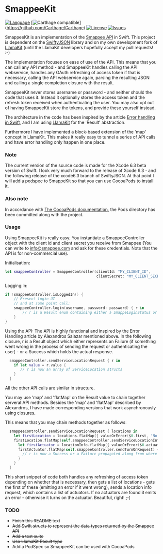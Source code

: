 # SmappeeKit

[![Language](http://img.shields.io/badge/language-swift-brightgreen.svg?style=flat
)](https://developer.apple.com/swift)
[![Carthage compatible](https://img.shields.io/badge/Carthage-compatible-4BC51D.svg)]
(https://github.com/Carthage/Carthage)
[![License](http://img.shields.io/badge/license-MIT-lightgrey.svg?style=flat
)](http://mit-license.org)
[![Issues](https://img.shields.io/github/issues/nghialv/Future.svg?style=flat
)](https://github.com/nghialv/Future/issues?state=open)


SmappeeKit is an implementation of the [Smappee API](https://smappee.atlassian.net/wiki/display/DEVAPI/SmappeeDevAPI+Home) in Swift.
This project is dependent on the [SwiftyJSON](https://github.com/SwiftyJSON/SwiftyJSON) library and on my own development fork of [LlamaKit](https://github.com/mortenbekditlevsen/LlamaKit) (until the LlamaKit developers hopefully accept my pull requests! :-)

The implementation focuses on ease of use of the API. This means that you can call any API method - and SmappeeKit handles calling the API webservice, handles any OAuth refreshing of access token if that is necessary, calling the API webservice again, parsing the resulting JSON and calling a single completion closure with the result.

SmappeeKit never stores username or password - and neither should the code that uses it. Instead it optionally stores the access token and the refresh token received when authenticating the user. You may also opt out of having SmappeeKit store the tokens, and provide these yourself instead.

The architecture in the code has been inspired by the article [Error handling in Swift](http://nomothetis.svbtle.com/error-handling-in-swift), and I am using [LlamaKit](https://github.com/LlamaKit/LlamaKit) for the 'Result' abstraction.

Furthermore I have implemented a block-based extension of the 'map' concept in LlamaKit. This makes it really easy to tunnel a series of API calls and have error handling only happen in one place.

### Note ###
The current version of the source code is made for the Xcode 6.3 beta version of Swift.
I look very much forward to the release of Xcode 6.3 - and the following release of the xcode6.3 branch of SwiftyJSON. At that point I will add a podspec to SmappeKit so that you can use CocoaPods to install it.

### Also note ###
In accordance with [The CocoaPods documentation](http://guides.cocoapods.org/using/using-cocoapods.html#should-i-ignore-the-pods-directory-in-source-control), the Pods directory has been committed along with the project.

### Usage ###
Using SmappeeKit is really easy. You instantiate a SmappeeController object with the client id and client secret you receive from Smappee (You can write to info@smappee.com and ask for these credentials. Note that the API is for non-commercial use).

Initialisation:

```swift
let smappeeController = SmappeeController(clientId: "MY_CLIENT_ID", 
                                          clientSecret: "MY_CLIENT_SECRET")
```

Logging in:
```swift
if !smappeeController.isLoggedIn() {
    // Present login UI
    // and at some point call:
    smappeeController.login(username, password: password) { r in
        // r is a Result enum containing either a SmappeLoginStatus or an NSError
    }
}
```

Using the API:
The API is highly functional and inspired by the Error Handling article by Alexandros Salazar mentioned above.
In the following closure, r is a Result object which either represents an Failure (if something went wrong in the process of sending the request or authenticating the user) - or a Success which holds the actual response. 
```swift
  smappeeController.sendServiceLocationRequest { r in
    if let value = r.value {
       // r is now an array of ServiceLocation structs
    }
  }
```
All the other API calls are similar in structure.

You may use 'map' and 'flatMap' on the Result value to chain together serveral API methods. Besides the 'map' and 'flatMap' described by Alexandros, I have made corresponding versions that work asynchronously using closures.

This means that you may chain methods together as follows:
```swift
  smappeeController.sendServiceLocationRequest { locations in
    let firstLocation = locations.flatMap({ valueOrError($0.first, "No service locations found")})
    firstLocation.flatMap(self.smappeeController.sendServiceLocationInfoRequest) { locationInfo in
      let firstActuator = locationInfo.flatMap({ valueOrError($0.actuators.first, "No actuators found")})
      firstActuator.flatMap(self.smappeeController.sendTurnOnRequest) { r in
        // r is now a Success or a Failure propagated along from where it first went wrong
      }
    }
  }
```
This short snippet of code both handles any refreshing of access token depending on whether that is necessary, then gets a list of locations - gets the first of these (emitting an error if it went wrong), sends a location info request, which contains a list of actuators. If no actuators are found it emits an error - otherwise it turns on the actuator. Beautiful, right! ;-)

### TODO ###
* ~~Finish this README text~~
* ~~Add Swift structs to represent the data types returned by the Smappee API~~
* ~~Add a test suite~~
* ~~Use LlamaKit Result type~~
* Add a PodSpec so SmappeeKit can be used with CocoaPods
